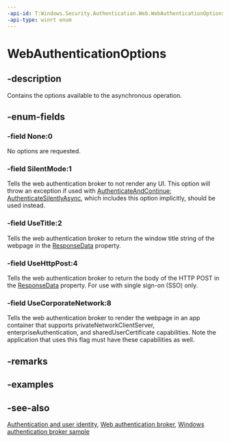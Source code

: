 ```yaml
---
-api-id: T:Windows.Security.Authentication.Web.WebAuthenticationOptions
-api-type: winrt enum
---
```


<!-- Enumeration syntax
public enum Windows.Security.Authentication.Web.WebAuthenticationOptions : uint
-->

# WebAuthenticationOptions

## -description
Contains the options available to the asynchronous operation.

## -enum-fields
### -field None:0
No options are requested.

### -field SilentMode:1
Tells the web authentication broker to not render any UI. This option will throw an exception if used with [AuthenticateAndContinue](webauthenticationbroker_authenticateandcontinue_ol.md); [AuthenticateSilentlyAsync](webauthenticationbroker_authenticatesilentlyasync_ol.md), which includes this option implicitly, should be used instead.

### -field UseTitle:2
Tells the web authentication broker to return the window title string of the webpage in the [ResponseData](webauthenticationresult_responsedata.md) property.

### -field UseHttpPost:4
Tells the web authentication broker to return the body of the HTTP POST in the [ResponseData](webauthenticationresult_responsedata.md) property. For use with single sign-on (SSO) only.

### -field UseCorporateNetwork:8
Tells the web authentication broker to render the webpage in an app container that supports privateNetworkClientServer, enterpriseAuthentication, and sharedUserCertificate capabilities. Note the application that uses this flag must have these capabilities as well.


## -remarks

## -examples

## -see-also
[Authentication and user identity](https://docs.microsoft.com/windows/uwp/security/authentication-and-user-identity), [Web authentication broker](https://docs.microsoft.com/windows/uwp/security/web-authentication-broker), [Windows authentication broker sample](https://github.com/Microsoft/Windows-universal-samples/tree/master/Samples/WebAuthenticationBroker)